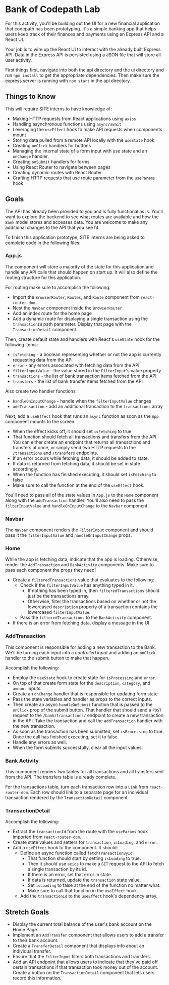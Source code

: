 # Bank of Codepath Lab

For this activity, you'll be building out the UI for a new financial application that codepath has been prototyping. It's a simple banking app that helps users keep track of their finances and payments using an Express API and a React UI.

Your job is to wire up the React UI to interact with the already built Express API. Data in the Express API is persisted using a JSON file that will store all user activity.

First things first, navigate into both the api directory and the ui directory and run `npm install` to get the appropriate dependencies. Then make sure the express server is running with `npm start` in the api directory.

## Things to Know

This will require SITE interns to have knowledge of:

+ Making HTTP requests from React applications using `axios`
+ Handling asynchronous functions using `async/await`
+ Leveraging the `useEffect` hook to make API requests when components mount
+ Storing data pulled from a remote API locally with the `useState` hook
+ Creating `onClick` handlers for buttons
+ Managing the internal state of a form input with use state and an `onChange` handler.
+ Creating `onSubmit` handlers for forms
+ Using React Router to navigate between pages
+ Creating dynamic routes with React Router
+ Crafting HTTP requests that use route parameter from the `useParams` hook

## Goals

The API has already been provided to you and is fully functional as is. You'll want to explore the backend to see what routes are available and how the `Bank` model stores and accesses data. You are welcome to make any additional changes to the API that you see fit.

To finish this application prototype, SITE interns are being asked to complete code in the following files:

### App.js

The component will store a majority of the state for this application and handle any API calls that should happen on start up. It will also define the routing structure for this application.

For routing make sure to accomplish the following:
+ Import the `BrowserRouter`, `Routes`, and `Route` component from `react-router-dom`.
+ Nest the `Navbar` component inside the `BrowserRouter`
+ Add an index route for the home page
+ Add a dynamic route for displaying a single transaction using the `transactionId` path parameter. Display that page with the `TransactionDetail` component.

Then, create default state and handlers with React's `useState` hook for the following items:
+ `isFetching` - a boolean representing whether or not the app is currently requesting data from the API
+ `error` - any errors associated with fetching data from the API
+ `filterInputValue` - the value stored in the `FilterInput`'s value property
+ `transactions` - the list of bank transaction items fetched from the API
+ `transfers` - the list of bank transfer items fetched from the API

Also create two handler functions:
+ `handleOnInputChange` - handle when the `filterInputValue` changes
+ `addTransaction` - add an additional transaction to the `transactions` array

Next, add a `useEffect` hook that runs an `async` function as soon as the `App` component mounts to the screen. 
+ When the effect kicks off, it should set `isFetching` to true
+ That function should fetch all transactions and transfers from the API. You can either create an endpoint that returns all transactions and transfers at once, or simply send two HTTP requests to the `/transactions` and `/transfers` endpoints.
+ If an error occurs while fetching data, it should be added to state. 
+ If data is returned from fetching data, it should be set in state accordingly.
+ When the function has finished executing, it should set `isFetching` to false
+ Make sure to call the function at the end of the `useEffect` hook.

You'll need to pass all of the state values in `App.js` to the `Home` component along with the `addTransaction` handler. You'll also need to pass the `filterInputValue` and `handleOnInputChange` to the `Navbar` component.

### Navbar

The `Navbar` component renders the `FilterInput` component and should pass it the `filterInputValue` and `handleOnInputChange` props.

### Home

While the app is fetching data, indicate that the app is loading. Otherwise, render the `AddTransaction` and `BankActivity` components. Make sure to pass each component the props they need!

+ Create a `filteredTransactions` value that evaluates to the following:
  + Check if the `filterInputValue` has anything typed in it.
    + If nothing has been typed in, then `filteredTransactions` should just be the transactions array.
    + Otherwise, filter the transactions based on whether or not the lowercased `description` property of a transaction contains the lowercased `filterInputValue`.
  + Pass the `filteredTransactions` to the `BankActivity` component.
+ If there is an error from fetching data, display a message in the UI.

### AddTransaction

This component is responsible for adding a new transaction to the Bank. We'll be turning each input into a _controlled input_ and adding an `onClick` handler to the submit button to make that happen.

Accomplish the following:
+ Employ the `useState` hook to create state for `isProcessing` and `error`. 
+ On top of that create form state for the `description`, `category`, and `amount` inputs. 
+ Create an `onChange` handler that is responsible for updating form state
+ Pass the state variables and handler as props to the correct inputs. 
+ Then create an async `handleOnSubmit` function that is passed to the `onClick` prop of the submit button. That handler that should send a `POST` request to the `/bank/transactions/` endpoint to create a new transaction in the API. Take the transaction and call the `addTransaction` handler with the new transaction. 
+ As soon as the transaction has been submitted, set `isProcessing` to true. Once the call has finished executing, set it to false.
+ Handle any errors as well.
+ When the form submits successfully, clear all the input values.

### Bank Activity

This component renders two tables for all transactions and all transfers sent from the API. The transfers table is already complete.

For the transactions table, turn each transaction row into a `Link` from `react-router-dom`. Each row should link to a separate page for an individual transaction rendered by the `TransactionDetail` component.

### TransactionDetail

Accomplish the following:
+ Extract the `transactionId` from the route with the `useParams` hook imported from `react-router-dom`.
+ Create state values and setters for `transaction`, `isLoading`, and `error`.
+ Add a `useEffect` hook to the component. It should:
  + Define an async function called `fetchTransactionById`. 
    + That function should start by setting `isLoading` to true. 
    + Then it should use `axios` to make a `GET` request to the API to fetch a single transaction by its id.
    + If there is an error, set that error in state.
    + If data is returned, update the `transaction` state value.
    + Set `isLoading` to false at the end of the function no matter what.
    + Make sure to call that function in the `useEffect` hook.
  + Add the `transactionId` to the `useEffect` hook's dependency array.

## Stretch Goals

+ Display the current total balance of the user's bank account on the Home Page.
+ Implement an `AddTransfer` component that allows users to add a transfer to their bank account.
+ Create a `TransferDetail` component that displays info about an individual transfer.
+ Ensure that the `FilterInput` filters both transactions and transfers.
+ Add an API endpoint that allows users to indicate that they've paid off certain transactions if that transaction took money out of the account. Create a button on the `TransactionDetail` component that lets users record this information.
